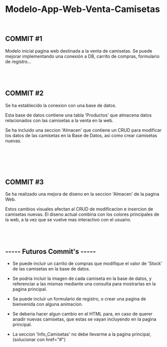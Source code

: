 # Modelo-App-Web-Venta-Camisetas
<br>
<h2> COMMIT #1 </h2>
Modelo inicial pagina web destinada a la venta de camisetas. Se puede mejorar implementando una conexión a DB, carrito de compras,
formulario de registro...


<br>
<br>
<br>
<br>

<h2> COMMIT #2 </h2>
Se ha establecido la conexion con una base de datos. 

Esta base de datos contiene una tabla 'Productos' que almacena datos relacionados con las camisetas a la venta en la web. 

Se ha incluido una seccion 'Almacen' que contiene un CRUD para modificar los datos de las camisetas en la Base de Datos,
asi como crear camisetas nuevas.


<br>
<br>
<br>
<br>

<h2> COMMIT #3 </h2>
Se ha realizado una mejora de diseno en la seccion 'Almacen' de la pagina Web.

Estos cambios visuales afectan al CRUD de modificacion e insercion de camisetas nuevas. El diseno actual combina con los colores principales de la web, a la vez que se vuelve mas interactivo con el usuario.
<br>
<br>
<br>
<br>
<h2>----- Futuros Commit's -----</h2>

   
  - Se puede incluir un carrito de compras que modifique el valor de 'Stock' de las camisetas en la base de datos.
  
  - Se podria incluir la imagen de cada camiseta en la base de datos, y referenciar a las mismas mediante una consulta para mostrarlas
  en la pagina principal.
  
  - Se puede incluir un formulario de registro, o crear una pagina de bienvenida con alguna animacion.
  
  - Se deberia hacer algun cambio en el HTML para, en caso de querer anadir nuevas camisetas, que estas se vayan incluyendo en la pagina principal.
  
  - La seccion 'Info_Camisetas' no debe llevarme a la pagina principal, (solucionar con href="#")


